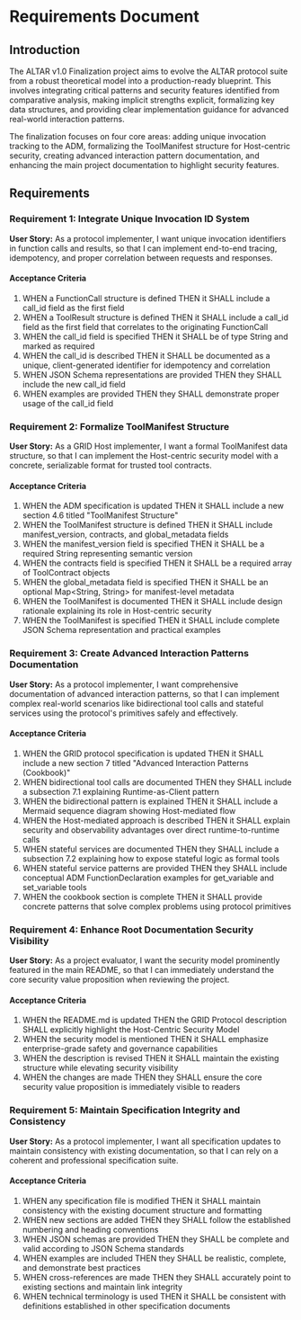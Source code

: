 # Requirements Document

## Introduction

The ALTAR v1.0 Finalization project aims to evolve the ALTAR protocol suite from a robust theoretical model into a production-ready blueprint. This involves integrating critical patterns and security features identified from comparative analysis, making implicit strengths explicit, formalizing key data structures, and providing clear implementation guidance for advanced real-world interaction patterns.

The finalization focuses on four core areas: adding unique invocation tracking to the ADM, formalizing the ToolManifest structure for Host-centric security, creating advanced interaction pattern documentation, and enhancing the main project documentation to highlight security features.

## Requirements

### Requirement 1: Integrate Unique Invocation ID System

**User Story:** As a protocol implementer, I want unique invocation identifiers in function calls and results, so that I can implement end-to-end tracing, idempotency, and proper correlation between requests and responses.

#### Acceptance Criteria

1. WHEN a FunctionCall structure is defined THEN it SHALL include a call_id field as the first field
2. WHEN a ToolResult structure is defined THEN it SHALL include a call_id field as the first field that correlates to the originating FunctionCall
3. WHEN the call_id field is specified THEN it SHALL be of type String and marked as required
4. WHEN the call_id is described THEN it SHALL be documented as a unique, client-generated identifier for idempotency and correlation
5. WHEN JSON Schema representations are provided THEN they SHALL include the new call_id field
6. WHEN examples are provided THEN they SHALL demonstrate proper usage of the call_id field

### Requirement 2: Formalize ToolManifest Structure

**User Story:** As a GRID Host implementer, I want a formal ToolManifest data structure, so that I can implement the Host-centric security model with a concrete, serializable format for trusted tool contracts.

#### Acceptance Criteria

1. WHEN the ADM specification is updated THEN it SHALL include a new section 4.6 titled "ToolManifest Structure"
2. WHEN the ToolManifest structure is defined THEN it SHALL include manifest_version, contracts, and global_metadata fields
3. WHEN the manifest_version field is specified THEN it SHALL be a required String representing semantic version
4. WHEN the contracts field is specified THEN it SHALL be a required array of ToolContract objects
5. WHEN the global_metadata field is specified THEN it SHALL be an optional Map<String, String> for manifest-level metadata
6. WHEN the ToolManifest is documented THEN it SHALL include design rationale explaining its role in Host-centric security
7. WHEN the ToolManifest is specified THEN it SHALL include complete JSON Schema representation and practical examples

### Requirement 3: Create Advanced Interaction Patterns Documentation

**User Story:** As a protocol implementer, I want comprehensive documentation of advanced interaction patterns, so that I can implement complex real-world scenarios like bidirectional tool calls and stateful services using the protocol's primitives safely and effectively.

#### Acceptance Criteria

1. WHEN the GRID protocol specification is updated THEN it SHALL include a new section 7 titled "Advanced Interaction Patterns (Cookbook)"
2. WHEN bidirectional tool calls are documented THEN they SHALL include a subsection 7.1 explaining Runtime-as-Client pattern
3. WHEN the bidirectional pattern is explained THEN it SHALL include a Mermaid sequence diagram showing Host-mediated flow
4. WHEN the Host-mediated approach is described THEN it SHALL explain security and observability advantages over direct runtime-to-runtime calls
5. WHEN stateful services are documented THEN they SHALL include a subsection 7.2 explaining how to expose stateful logic as formal tools
6. WHEN stateful service patterns are provided THEN they SHALL include conceptual ADM FunctionDeclaration examples for get_variable and set_variable tools
7. WHEN the cookbook section is complete THEN it SHALL provide concrete patterns that solve complex problems using protocol primitives

### Requirement 4: Enhance Root Documentation Security Visibility

**User Story:** As a project evaluator, I want the security model prominently featured in the main README, so that I can immediately understand the core security value proposition when reviewing the project.

#### Acceptance Criteria

1. WHEN the README.md is updated THEN the GRID Protocol description SHALL explicitly highlight the Host-Centric Security Model
2. WHEN the security model is mentioned THEN it SHALL emphasize enterprise-grade safety and governance capabilities
3. WHEN the description is revised THEN it SHALL maintain the existing structure while elevating security visibility
4. WHEN the changes are made THEN they SHALL ensure the core security value proposition is immediately visible to readers

### Requirement 5: Maintain Specification Integrity and Consistency

**User Story:** As a protocol implementer, I want all specification updates to maintain consistency with existing documentation, so that I can rely on a coherent and professional specification suite.

#### Acceptance Criteria

1. WHEN any specification file is modified THEN it SHALL maintain consistency with the existing document structure and formatting
2. WHEN new sections are added THEN they SHALL follow the established numbering and heading conventions
3. WHEN JSON schemas are provided THEN they SHALL be complete and valid according to JSON Schema standards
4. WHEN examples are included THEN they SHALL be realistic, complete, and demonstrate best practices
5. WHEN cross-references are made THEN they SHALL accurately point to existing sections and maintain link integrity
6. WHEN technical terminology is used THEN it SHALL be consistent with definitions established in other specification documents